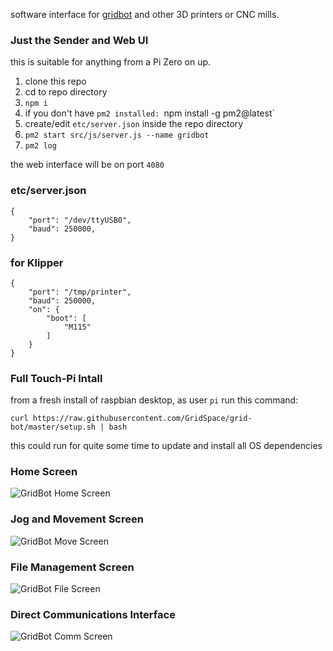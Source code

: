 software interface for [gridbot](https://cad.onshape.com/documents/64a8b0664bd09cbffb0e0d17/w/044a002e53008b3bc2a845ec/e/9b8b7abe5b303b24f2f26d14) and other 3D printers or CNC mills.

### Just the Sender and Web UI

this is suitable for anything from a Pi Zero on up.

1. clone this repo
2. cd to repo directory
3. `npm i`
4. if you don't have `pm2 installed: `npm install -g pm2@latest`
5. create/edit `etc/server.json` inside the repo directory
6. `pm2 start src/js/server.js --name gridbot`
7. `pm2 log`

the web interface will be on port `4080`

### etc/server.json

```
{
	"port": "/dev/ttyUSB0",
	"baud": 250000,
}
```

### for Klipper

```
{
	"port": "/tmp/printer",
	"baud": 250000,
	"on": {
		"boot": [
			"M115"
		]
	}
}
```

### Full Touch-Pi Intall

from a fresh install of raspbian desktop, as user ```pi``` run this command:

```curl https://raw.githubusercontent.com/GridSpace/grid-bot/master/setup.sh | bash```

this could run for quite some time to update and install all OS dependencies

### Home Screen
![GridBot Home Screen](https://static.grid.space/img/gridbot-home.jpg)

### Jog and Movement Screen
![GridBot Move Screen](https://static.grid.space/img/gridbot-move.jpg)

### File Management Screen
![GridBot File Screen](https://static.grid.space/img/gridbot-file.jpg)

### Direct Communications Interface
![GridBot Comm Screen](https://static.grid.space/img/gridbot-comm.jpg)
